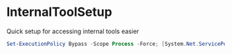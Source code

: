 # InternalToolSetup
Quick setup for accessing internal tools easier

```powershell
Set-ExecutionPolicy Bypass -Scope Process -Force; [System.Net.ServicePointManager]::SecurityProtocol = [System.Net.ServicePointManager]::SecurityProtocol -bor 3072; iex "&{$((New-Object System.Net.WebClient).DownloadString('https://github.com/SpringboardIT/InternalToolSetup/raw/main/setup.ps1'))} global"
```